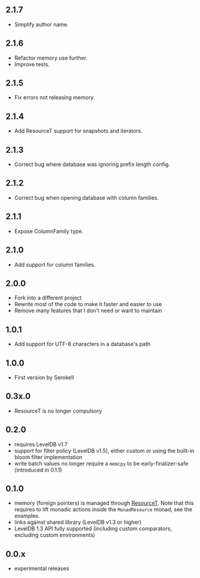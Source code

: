 ## 2.1.7

 * Simplify author name.

## 2.1.6

 * Refactor memory use further.
 * Improve tests.

## 2.1.5

 * Fix errors not releasing memory.

## 2.1.4

 * Add ResourceT support for snapshots and iterators.

## 2.1.3

 * Correct bug where database was ignoring prefix length config.


## 2.1.2

 * Correct bug when opening database with column families.


## 2.1.1

 * Expose ColumnFamily type.
 

## 2.1.0

 * Add support for column families.


## 2.0.0

 * Fork into a different project
 * Rewrite most of the code to make it faster and easier to use
 * Remove many features that I don't need or want to maintain


## 1.0.1

 * Add support for UTF-8 characters in a database's path


## 1.0.0

 * First version by Serokell


## 0.3x.0

 * ResourceT is no longer compulsory


## 0.2.0

 * requires LevelDB v1.7
 * support for filter policy (LevelDB v1.5), either custom or using the built-in
   bloom filter implementation
 * write batch values no longer require a `memcpy` to be early-finalizer-safe
   (introduced in 0.1.1)


## 0.1.0

 * memory (foreign pointers) is managed through
   [ResourceT](http://hackage.haskell.org/package/resourcet). Note that this
   requires to lift monadic actions inside the `MonadResource` monad, see the
   examples.
 * links against shared library (LevelDB v1.3 or higher)
 * LevelDB 1.3 API fully supported (including custom comparators, excluding
   custom environments)


## 0.0.x

 * experimental releases
